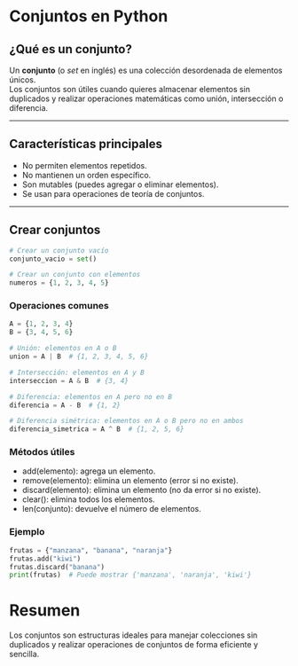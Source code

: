 # Conjuntos en Python

## ¿Qué es un conjunto?

Un **conjunto** (o *set* en inglés) es una colección desordenada de elementos únicos.  
Los conjuntos son útiles cuando quieres almacenar elementos sin duplicados y realizar operaciones matemáticas como unión, intersección o diferencia.

---

## Características principales

- No permiten elementos repetidos.
- No mantienen un orden específico.
- Son mutables (puedes agregar o eliminar elementos).
- Se usan para operaciones de teoría de conjuntos.

---

## Crear conjuntos

```python
# Crear un conjunto vacío
conjunto_vacio = set()

# Crear un conjunto con elementos
numeros = {1, 2, 3, 4, 5}
```

### Operaciones comunes

```python
A = {1, 2, 3, 4}
B = {3, 4, 5, 6}

# Unión: elementos en A o B
union = A | B  # {1, 2, 3, 4, 5, 6}

# Intersección: elementos en A y B
interseccion = A & B  # {3, 4}

# Diferencia: elementos en A pero no en B
diferencia = A - B  # {1, 2}

# Diferencia simétrica: elementos en A o B pero no en ambos
diferencia_simetrica = A ^ B  # {1, 2, 5, 6}
```

### Métodos útiles

- add(elemento): agrega un elemento.
- remove(elemento): elimina un elemento (error si no existe).
- discard(elemento): elimina un elemento (no da error si no existe).
- clear(): elimina todos los elementos.
- len(conjunto): devuelve el número de elementos.

### Ejemplo 

```python
frutas = {"manzana", "banana", "naranja"}
frutas.add("kiwi")
frutas.discard("banana")
print(frutas)  # Puede mostrar {'manzana', 'naranja', 'kiwi'}
```

# Resumen
Los conjuntos son estructuras ideales para manejar colecciones sin duplicados y realizar operaciones de conjuntos de forma eficiente y sencilla.

